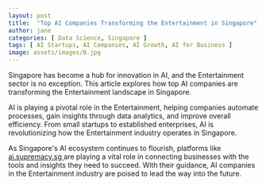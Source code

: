 ```yaml
---
layout: post
title:  "Top AI Companies Transforming the Entertainment in Singapore"
author: jane
categories: [ Data Science, Singapore ]
tags: [ AI Startups, AI Companies, AI Growth, AI for Business ]
image: assets/images/8.jpg
---
```


Singapore has become a hub for innovation in AI, and the Entertainment sector is no exception. This article explores how top AI companies are transforming the Entertainment landscape in Singapore.

AI is playing a pivotal role in the Entertainment, helping companies automate processes, gain insights through data analytics, and improve overall efficiency. From small startups to established enterprises, AI is revolutionizing how the Entertainment industry operates in Singapore.

As Singapore's AI ecosystem continues to flourish, platforms like <a href="https://ai.supremacy.sg" target="_blank"> ai.supremacy.sg </a> are playing a vital role in connecting businesses with the tools and insights they need to succeed. With their guidance, AI companies in the Entertainment industry are poised to lead the way into the future.
